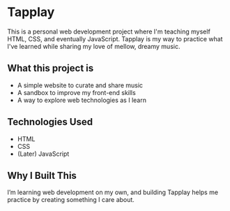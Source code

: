 # Tapplay

This is a personal web development project where I'm teaching myself HTML, CSS, and eventually JavaScript. Tapplay is my way to practice what I've learned while sharing my love of mellow, dreamy music.

## What this project is

- A simple website to curate and share music
- A sandbox to improve my front-end skills
- A way to explore web technologies as I learn

## Technologies Used

- HTML
- CSS
- (Later) JavaScript

## Why I Built This

I’m learning web development on my own, and building Tapplay helps me practice by creating something I care about.
